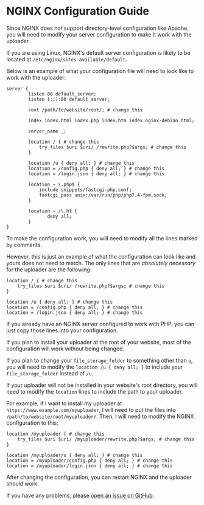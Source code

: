 # NGINX Configuration Guide
Since NGINX does not support directory-level configuration like Apache, you will need to modify your server configuration to make it work with the uploader.

If you are using Linux, NGINX's default server configuration is likely to be located at `/etc/nginx/sites-available/default`.

Below is an example of what your configuration file will need to look like to work with the uploader:

```nginx
server {
        listen 80 default_server;
        listen [::]:80 default_server;

        root /path/to/website/root/; # change this

        index index.html index.php index.htm index.nginx-debian.html;

        server_name _;

        location / { # change this
            try_files $uri $uri/ /rewrite.php?$args; # change this
        }

        location /u { deny all; } # change this
        location = /config.php { deny all; } # change this
        location = /login.json { deny all; } # change this

        location ~ \.php$ {
            include snippets/fastcgi-php.conf;
            fastcgi_pass unix:/var/run/php/php7.4-fpm.sock;
        }

        location ~ /\.ht {
               deny all;
        }
}
```

To make the configuration work, you will need to modify all the lines marked by comments.

However, this is just an example of what the configuration can look like and yours does not need to match. The only lines that are *absolutely necessary* for the uploader are the following: 

```nginx
location / { # change this
    try_files $uri $uri/ /rewrite.php?$args; # change this
}

location /u { deny all; } # change this
location = /config.php { deny all; } # change this
location = /login.json { deny all; } # change this
```

If you already have an NGINX server configured to work with PHP, you can just copy those lines into your configuration.

If you plan to install your uploader at the root of your website, most of the configuration will work without being changed.

If you plan to change your `file_storage_folder` to something other than `u`, you will need to modify the `location /u { deny all; }` to include your `file_storage_folder` instead of `/u`.

If your uploader will not be installed in your website's root directory, you will need to modify the `location` lines to include the path to your uploader.

For example, if I want to install my uploader at `https://www.example.com/myuploader`, I will need to put the files into `/path/to/website/root/myuploader/`. Then, I will need to modify the NGINX configuration to this:

```nginx
location /myuploader { # change this
    try_files $uri $uri/ /myuploader/rewrite.php?$args; # change this
}

location /myuploader/u { deny all; } # change this
location = /myuploader/config.php { deny all; } # change this
location = /myuploader/login.json { deny all; } # change this
```

After changing the configuration, you can restart NGINX and the uploader should work.

If you have any problems, please [open an issue on GitHub](https://github.com/JoeGandy/ShareX-Custom-Upload/issues).
